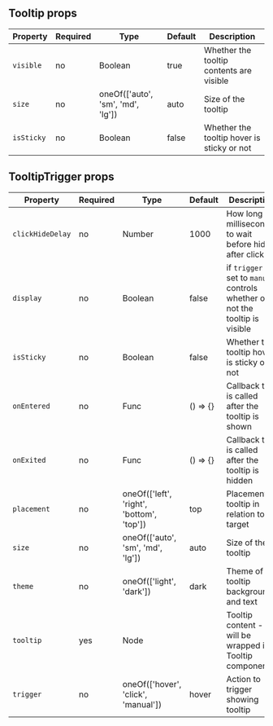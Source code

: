 ## Tooltip props

Property       | Required | Type                                      | Default  | Description
---------------|----------|-------------------------------------------|----------|----------------------------------
`visible`      | no       | Boolean                                   | true     | Whether the tooltip contents are visible
`size`         | no       | oneOf(['auto', 'sm', 'md', 'lg'])         | auto     | Size of the tooltip
`isSticky`     | no       | Boolean                                   | false    | Whether the tooltip hover is sticky or not

## TooltipTrigger props

Property         | Required | Type                                      | Default  | Description
-----------------|----------|-------------------------------------------|----------|----------------------------------
`clickHideDelay` | no       | Number                                    | 1000     | How long (in milliseconds) to wait before hiding after click
`display`        | no       | Boolean                                   | false    | if `trigger` is set to `manual` controls whether or not the tooltip is visible
`isSticky`       | no       | Boolean                                   | false    | Whether the tooltip hover is sticky or not
`onEntered`      | no       | Func                                      | () => {} | Callback that is called after the tooltip is shown
`onExited`       | no       | Func                                      | () => {} | Callback that is called after the tooltip is hidden
`placement`      | no       | oneOf(['left', 'right', 'bottom', 'top']) | top      | Placement of tooltip in relation to target
`size`           | no       | oneOf(['auto', 'sm', 'md', 'lg'])         | auto     | Size of the tooltip
`theme`          | no       | oneOf(['light', 'dark'])                  | dark     | Theme of tooltip background and text
`tooltip`        | yes      | Node                                      |          | Tooltip content - will be wrapped in a Tooltip component
`trigger`        | no       | oneOf(['hover', 'click', 'manual'])       | hover    | Action to trigger showing tooltip